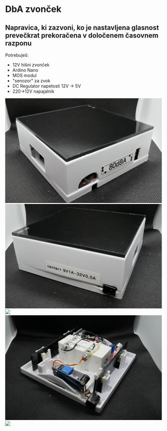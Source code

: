 # DbA zvonček
## Napravica, ki zazvoni, ko je nastavljena glasnost prevečkrat prekoračena v določenem časovnem razponu

 Potrebuješ: 

* 12V hišni zvonček
* Ardino Nano
* MOS modul
* "senozor" za zvok
* DC Regulator napetosti 12V -> 5V
* 220->12V napajalnik

![](foto_spredaj.jpg) 
![](foto_zadaj.jpg) 
![](foto_spredaj_znotraj.jpg) 
![](foto_zadaj_znotraj.jpg) 
![](foto_zgoraj.jpg) 